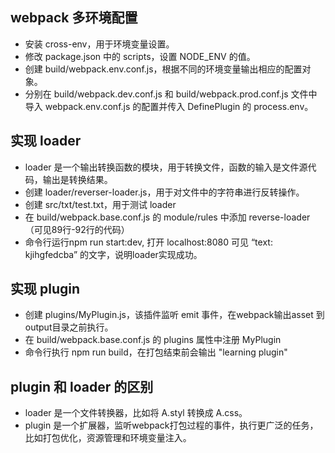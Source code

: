 ## webpack 多环境配置

- 安装 cross-env，用于环境变量设置。
- 修改 package.json 中的 scripts，设置 NODE_ENV 的值。
- 创建 build/webpack.env.conf.js，根据不同的环境变量输出相应的配置对象。
- 分别在 build/webpack.dev.conf.js 和 build/webpack.prod.conf.js 文件中导入 webpack.env.conf.js 的配置并传入 DefinePlugin 的 process.env。

## 实现 loader
- loader 是一个输出转换函数的模块，用于转换文件，函数的输入是文件源代码，输出是转换结果。
- 创建 loader/reverser-loader.js，用于对文件中的字符串进行反转操作。
- 创建 src/txt/test.txt，用于测试 loader
- 在 build/webpack.base.conf.js 的 module/rules 中添加 reverse-loader（可见89行-92行的代码）
- 命令行运行npm run start:dev, 打开 localhost:8080 可见 “text: kjihgfedcba” 的文字，说明loader实现成功。

## 实现 plugin
- 创建 plugins/MyPlugin.js，该插件监听 emit 事件，在webpack输出asset 到 output目录之前执行。
- 在 build/webpack.base.conf.js 的 plugins 属性中注册 MyPlugin
- 命令行执行 npm run build，在打包结束前会输出 "learning plugin"

## plugin 和 loader 的区别
- loader 是一个文件转换器，比如将 A.styl 转换成 A.css。
- plugin 是一个扩展器，监听webpack打包过程的事件，执行更广泛的任务，比如打包优化，资源管理和环境变量注入。


